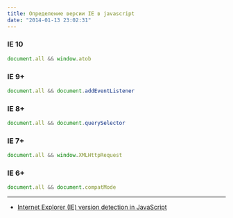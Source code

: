 ```yaml
---
title: Определение версии IE в javascript
date: "2014-01-13 23:02:31"
---
```


### IE 10

```javascript
document.all && window.atob
```

### IE 9+

```javascript
document.all && document.addEventListener
```

### IE 8+

```javascript
document.all && document.querySelector
```

### IE 7+

```javascript
document.all && window.XMLHttpRequest
```

### IE 6+

```javascript
document.all && document.compatMode
```

---

* [Internet Explorer (IE) version detection in JavaScript](http://tanalin.com/en/articles/ie-version-js/)
